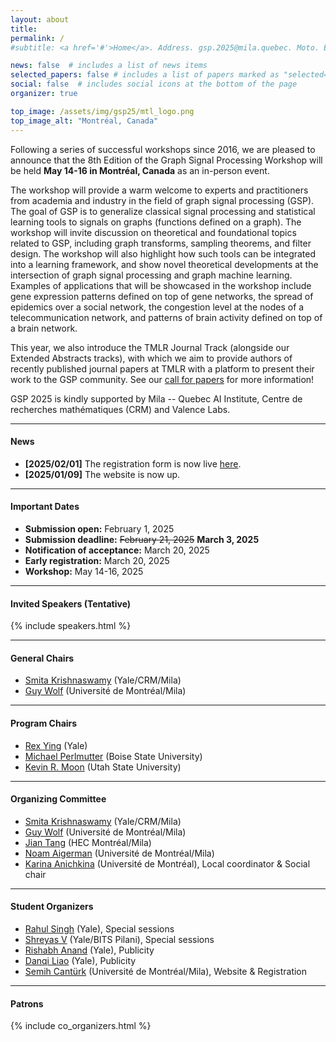 ```yaml
---
layout: about
title:
permalink: /
#subtitle: <a href='#'>Home</a>. Address. gsp.2025@mila.quebec. Moto. Etc.

news: false  # includes a list of news items
selected_papers: false # includes a list of papers marked as "selected={true}"
social: false  # includes social icons at the bottom of the page
organizer: true

top_image: /assets/img/gsp25/mtl_logo.png
top_image_alt: "Montréal, Canada"
---
```


Following a series of successful workshops since 2016, we are pleased to announce that the 8th Edition of the Graph Signal Processing Workshop will be held **May 14-16 in Montréal, Canada** as an in-person event.

The workshop will provide a warm welcome to experts and practitioners from academia and industry in the field of graph signal processing (GSP). The goal of GSP is to generalize classical signal processing and statistical learning tools to signals on graphs (functions defined on a graph). The workshop will invite discussion on theoretical and foundational topics related to GSP, including graph transforms, sampling theorems, and filter design. The workshop will also highlight how such tools can be integrated into a learning framework, and show novel theoretical developments at the intersection of graph signal processing and graph machine learning. Examples of applications that will be showcased in the workshop include gene expression patterns defined on top of gene networks, the spread of epidemics over a social network, the congestion level at the nodes of a telecommunication network, and patterns of brain activity defined on top of a brain network.

This year, we also introduce the TMLR Journal Track (alongside our Extended Abstracts tracks), with which we aim to provide authors of recently published journal papers at TMLR with a platform to present their work to the GSP community. See our [call for papers](https://gspworkshop.org/call_for_papers/) for more information!

GSP 2025 is kindly supported by Mila -- Quebec AI Institute, Centre de recherches mathématiques (CRM) and Valence Labs.


---
#### News
+ **[2025/02/01]** The registration form is now live [here](https://www.crmath.ca/act/crm_moneris/app/views/Form/inscr_GSP25_e.php).
+ **[2025/01/09]** The website is now up.


---
#### Important Dates
+ **Submission open:** February 1, 2025
+ **Submission deadline:** ~~February 21, 2025~~ **March 3, 2025**
+ **Notification of acceptance:** March 20, 2025
+ **Early registration:** March 20, 2025
+ **Workshop:** May 14-16, 2025

---
#### Invited Speakers (Tentative)

{% include speakers.html %}

---
#### General Chairs

+ [Smita Krishnaswamy](https://krishnaswamylab.org) (Yale/CRM/Mila)
+ [Guy Wolf](http://guywolf.org) (Université de Montréal/Mila)

---
#### Program Chairs
+ [Rex Ying](https://www.cs.yale.edu/homes/ying-rex/) (Yale)
+ [Michael Perlmutter](https://sites.google.com/view/perlmutma/home) (Boise State University)
+ [Kevin R. Moon](https://sites.google.com/a/umich.edu/kevin-r-moon/home) (Utah State University)

---
#### Organizing Committee

+ [Smita Krishnaswamy](https://krishnaswamylab.org) (Yale/CRM/Mila)
+ [Guy Wolf](http://guywolf.org) (Université de Montréal/Mila)
+ [Jian Tang](https://jian-tang.com) (HEC Montréal/Mila)
+ [Noam Aigerman](https://noamaig.github.io) (Université de Montréal/Mila)
+ [Karina Anichkina](mailto:karina.wolf@umontreal.ca) (Université de Montréal), Local coordinator & Social chair

---

#### Student Organizers

+ [Rahul Singh](https://rahulsinghchandraul.github.io) (Yale), Special sessions
+ [Shreyas V](https://shreyasv.me/folio/) (Yale/BITS Pilani), Special sessions
+ [Rishabh Anand](https://rish-16.github.io) (Yale), Publicity
+ [Danqi Liao](https://danqi7.github.io) (Yale), Publicity
+ [Semih Cantürk](https://semihcanturk.github.io) (Université de Montréal/Mila),  Website & Registration

---
#### Patrons

{% include co_organizers.html %}
